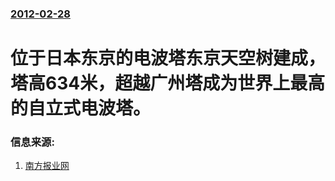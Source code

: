 ### [2012-02-28](/news/2012/02/28/index.md)

##### 
# 位于日本东京的电波塔东京天空树建成，塔高634米，超越广州塔成为世界上最高的自立式电波塔。




### 信息来源:

1. [南方报业网](https://web.archive.org/web/20120302234931/http://nf.nfdaily.cn/nfdsb/content/2012-03/02/content_39351034.htm)
